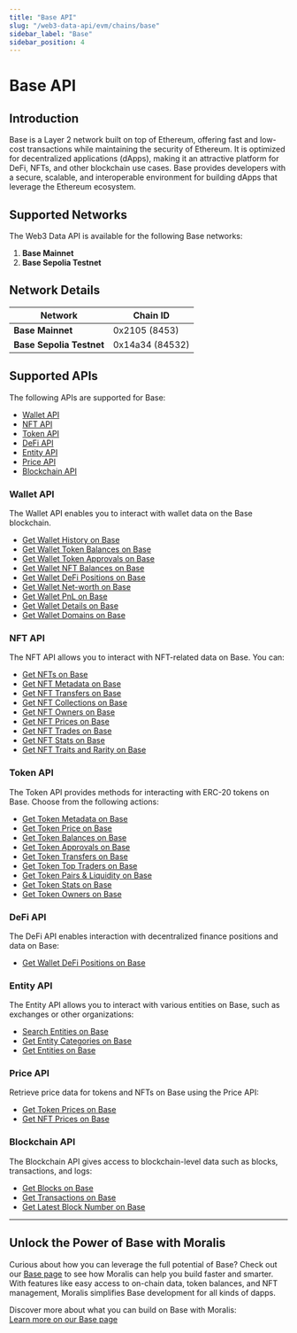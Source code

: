 ```yaml
---
title: "Base API"
slug: "/web3-data-api/evm/chains/base"
sidebar_label: "Base"
sidebar_position: 4
---
```


# Base API

## Introduction

Base is a Layer 2 network built on top of Ethereum, offering fast and low-cost transactions while maintaining the security of Ethereum. It is optimized for decentralized applications (dApps), making it an attractive platform for DeFi, NFTs, and other blockchain use cases. Base provides developers with a secure, scalable, and interoperable environment for building dApps that leverage the Ethereum ecosystem.

## Supported Networks

The Web3 Data API is available for the following Base networks:

1. **Base Mainnet**
2. **Base Sepolia Testnet**

## Network Details

| Network | Chain ID |
| ---- | ---- |
| **Base Mainnet**         | 0x2105 (8453)   |
| **Base Sepolia Testnet** | 0x14a34 (84532) |

## Supported APIs

The following APIs are supported for Base:


  - <a href="/web3-data-api/evm/reference#wallet-api">Wallet API</a>
  - <a href="/web3-data-api/evm/reference#nft-api">NFT API</a>
  - <a href="/web3-data-api/evm/reference#token-api">Token API</a>
  - <a href="/web3-data-api/evm/reference#defi-api">DeFi API</a>
  - <a href="/web3-data-api/evm/reference#entity-api">Entity API</a>
  - <a href="/web3-data-api/evm/reference#price-api">Price API</a>
  - <a href="/web3-data-api/evm/reference#blockchain-api">Blockchain API</a>


### Wallet API

The Wallet API enables you to interact with wallet data on the Base blockchain.


  - <a href="/web3-data-api/evm/reference#get-wallet-history">Get Wallet History on Base</a>
  - <a href="/web3-data-api/evm/reference#get-wallet-token-balances">Get Wallet Token Balances on Base</a>
  - <a href="/web3-data-api/evm/reference#get-wallet-token-approvals">Get Wallet Token Approvals on Base</a>
  - <a href="/web3-data-api/evm/reference#get-wallet-nft-balances">Get Wallet NFT Balances on Base</a>
  - <a href="/web3-data-api/evm/reference#get-wallet-defi-positions">Get Wallet DeFi Positions on Base</a>
  - <a href="/web3-data-api/evm/reference#get-wallet-net-worth">Get Wallet Net-worth on Base</a>
  - <a href="/web3-data-api/evm/reference#get-wallet-pnl">Get Wallet PnL on Base</a>
  - <a href="/web3-data-api/evm/reference#get-wallet-details">Get Wallet Details on Base</a>
  - <a href="/web3-data-api/evm/reference#get-wallet-domains">Get Wallet Domains on Base</a>


### NFT API

The NFT API allows you to interact with NFT-related data on Base. You can:


  - <a href="/web3-data-api/evm/reference#get-nfts">Get NFTs on Base</a>
  - <a href="/web3-data-api/evm/reference#get-nft-metadata">Get NFT Metadata on Base</a>
  - <a href="/web3-data-api/evm/reference#get-nft-transfers">Get NFT Transfers on Base</a>
  - <a href="/web3-data-api/evm/reference#get-nft-collections">Get NFT Collections on Base</a>
  - <a href="/web3-data-api/evm/reference#get-nft-owners">Get NFT Owners on Base</a>
  - <a href="/web3-data-api/evm/reference#get-nft-prices">Get NFT Prices on Base</a>
  - <a href="/web3-data-api/evm/reference#get-nft-trades">Get NFT Trades on Base</a>
  - <a href="/web3-data-api/evm/reference#get-nft-stats">Get NFT Stats on Base</a>
  - <a href="/web3-data-api/evm/reference#get-nft-traits-and-rarity">Get NFT Traits and Rarity on Base</a>


### Token API

The Token API provides methods for interacting with ERC-20 tokens on Base. Choose from the following actions:


  - <a href="/web3-data-api/evm/reference#get-token-metadata">Get Token Metadata on Base</a>
  - <a href="/web3-data-api/evm/reference#get-token-price">Get Token Price on Base</a>
  - <a href="/web3-data-api/evm/reference#get-token-balances">Get Token Balances on Base</a>
  - <a href="/web3-data-api/evm/reference#get-token-approvals">Get Token Approvals on Base</a>
  - <a href="/web3-data-api/evm/reference#get-token-transfers">Get Token Transfers on Base</a>
  - <a href="/web3-data-api/evm/reference#get-token-top-traders">Get Token Top Traders on Base</a>
  - <a href="/web3-data-api/evm/reference#get-token-pairs--liquidity">Get Token Pairs & Liquidity on Base</a>
  - <a href="/web3-data-api/evm/reference#get-token-stats">Get Token Stats on Base</a>
  - <a href="/web3-data-api/evm/reference#get-token-holders">Get Token Owners on Base</a>


### DeFi API

The DeFi API enables interaction with decentralized finance positions and data on Base:


  - <a href="/web3-data-api/evm/reference#get-wallet-defi-positions">Get Wallet DeFi Positions on Base</a>


### Entity API

The Entity API allows you to interact with various entities on Base, such as exchanges or other organizations:


  - <a href="/web3-data-api/evm/reference#search-entities">Search Entities on Base</a>
  - <a href="/web3-data-api/evm/reference#get-entity-categories">Get Entity Categories on Base</a>
  - <a href="/web3-data-api/evm/reference#get-entities">Get Entities on Base</a>


### Price API

Retrieve price data for tokens and NFTs on Base using the Price API:


  - <a href="/web3-data-api/evm/reference#get-token-prices">Get Token Prices on Base</a>
  - <a href="/web3-data-api/evm/reference#get-nft-prices">Get NFT Prices on Base</a>


### Blockchain API

The Blockchain API gives access to blockchain-level data such as blocks, transactions, and logs:


  - <a href="/web3-data-api/evm/reference#get-blocks">Get Blocks on Base</a>
  - <a href="/web3-data-api/evm/reference#get-transactions">Get Transactions on Base</a>
  - <a href="/web3-data-api/evm/reference#get-latest-block-number">Get Latest Block Number on Base</a>


---

## Unlock the Power of Base with Moralis

Curious about how you can leverage the full potential of Base? Check out our [Base page](https://developers.moralis.com/chains/base/) to see how Moralis can help you build faster and smarter. With features like easy access to on-chain data, token balances, and NFT management, Moralis simplifies Base development for all kinds of dapps.

Discover more about what you can build on Base with Moralis:  
[Learn more on our Base page](https://developers.moralis.com/chains/base/)
